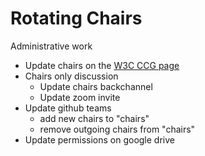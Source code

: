 # Rotating Chairs 
Administrative work

- Update chairs on the [W3C CCG page](https://www.w3.org/community/credentials/participants)
- Chairs only discussion
    - Update chairs backchannel
    - Update zoom invite
- Update github teams
	- add new chairs to "chairs"
	- remove outgoing chairs from "chairs"
- Update permissions on google drive
